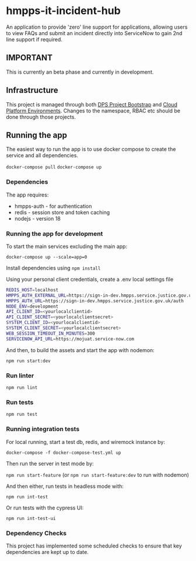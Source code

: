 # hmpps-it-incident-hub
An application to provide 'zero' line support for applications, allowing users to view FAQs and submit an incident directly into ServiceNow to gain 2nd line support if required.

## IMPORTANT
This is currently an beta phase and currently in development.

## Infrastructure

This project is managed through both [DPS Project Bootstrap](https://github.com/ministryofjustice/dps-project-bootstrap) and [Cloud Platform Environments](https://github.com/ministryofjustice/cloud-platform-environments). Changes to the namespace, RBAC etc should be done through those projects.

## Running the app
The easiest way to run the app is to use docker compose to create the service and all dependencies. 

`docker-compose pull`
`docker-compose up`

### Dependencies
The app requires: 
* hmpps-auth - for authentication
* redis - session store and token caching
* nodejs - version 18

### Running the app for development

To start the main services excluding the main app: 

`docker-compose up --scale=app=0`

Install dependencies using `npm install`

Using your personal client credentials, create a .env local settings file

```bash
REDIS_HOST=localhost
HMPPS_AUTH_EXTERNAL_URL=https://sign-in-dev.hmpps.service.justice.gov.uk/auth
HMPPS_AUTH_URL=https://sign-in-dev.hmpps.service.justice.gov.uk/auth
NODE_ENV=development
API_CLIENT_ID=<yourlocalclientid>
API_CLIENT_SECRET=<yourlocalclientsecret>
SYSTEM_CLIENT_ID=<yourlocalclientid>
SYSTEM_CLIENT_SECRET=<yourlocalclientsecret>
WEB_SESSION_TIMEOUT_IN_MINUTES=300
SERVICENOW_API_URL=https://mojuat.service-now.com
```

And then, to build the assets and start the app with nodemon:

`npm run start:dev`

### Run linter

`npm run lint`

### Run tests

`npm run test`

### Running integration tests

For local running, start a test db, redis, and wiremock instance by:

`docker-compose -f docker-compose-test.yml up`

Then run the server in test mode by:

`npm run start-feature` (or `npm run start-feature:dev` to run with nodemon)

And then either, run tests in headless mode with:

`npm run int-test`
 
Or run tests with the cypress UI:

`npm run int-test-ui`


### Dependency Checks

This project has implemented some scheduled checks to ensure that key dependencies are kept up to date.
